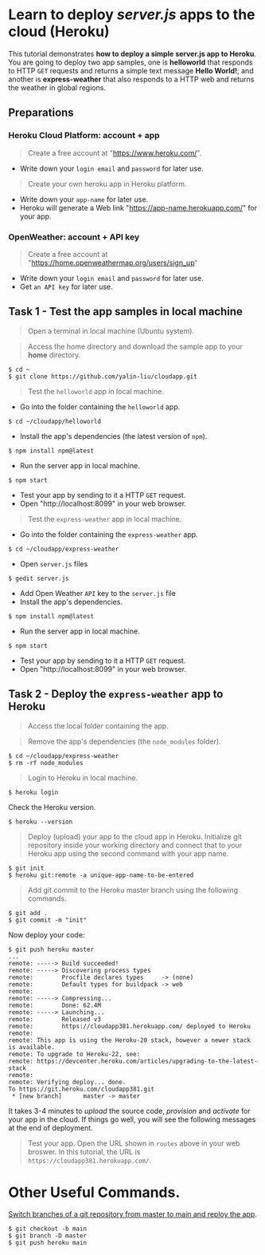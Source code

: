 # Learn to deploy *server.js* apps to the cloud (Heroku)
This tutorial demonstrates **how to deploy a simple server.js app to Heroku**. You are going to deploy two app samples, one is **helloworld** that responds to HTTP `GET` requests and returns a simple text message **Hello World!**; and another is **express-weather** that also responds to a HTTP web and returns the weather in global regions.

## Preparations

### Heroku Cloud Platform: account + app
> Create a free account at "https://www.heroku.com/".  
- Write down your `login email` and `password` for later use.

> Create your own heroku app in Heroku platform.
- Write down your `app-name` for later use. 
- Heroku will generate a Web link "https://app-name.herokuapp.com/" for your app.

### OpenWeather: account + API key
> Create a free account at "https://home.openweathermap.org/users/sign_up"
- Write down your `login email` and `password` for later use.
- Get `an API key` for later use.

## Task 1 - Test the app samples in local machine
> Open a terminal in local machine (Ubuntu system).

> Access the home directory and download the sample app to your **home** directory.
```
$ cd ~
$ git clone https://github.com/yalin-liu/cloudapp.git
```

> Test the `helloworld` app in local machine. 
- Go into the folder containing the `helloworld` app.
```
$ cd ~/cloudapp/helloworld
```
- Install the app's dependencies (the latest version of `npm`).
```
$ npm install npm@latest
```
- Run the server app in local machine.
```
$ npm start
```
- Test your app by sending to it a HTTP `GET` request.  
- Open "http://localhost:8099" in your web browser.

> Test the `express-weather` app in local machine. 
- Go into the folder containing the `express-weather` app.
```
$ cd ~/cloudapp/express-weather
```
- Open `server.js` files
```
$ gedit server.js
```
- Add Open Weather `API` key to the `server.js` file
- Install the app's dependencies.
```
$ npm install npm@latest
```
- Run the server app in local machine.
```
$ npm start
```
- Test your app by sending to it a HTTP `GET` request.  
- Open "http://localhost:8099" in your web browser.


## Task 2 - Deploy the `express-weather` app to Heroku 
> Access the local folder containing the app.  

> Remove the app's dependencies (the `node_modules` folder).
```
$ cd ~/cloudapp/express-weather
$ rm -rf node_modules
```

> Login to Heroku in local machine. 
```
$ heroku login
```       
Check the Heroku version.
```
$ heroku --version
```
> Deploy (upload) your app to the cloud app in Heroku.
Initialize git repository inside your working directory and connect that to your Heroku app using the second command with your app name.
```
$ git init
$ heroku git:remote -a unique-app-name-to-be-entered
```
> Add git commit to the Heroku master branch using the following commands.
```
$ git add .
$ git commit -m "init"
```
Now deploy your code:
```
$ git push heroku master
...
remote: -----> Build succeeded!
remote: -----> Discovering process types
remote:        Procfile declares types     -> (none)
remote:        Default types for buildpack -> web
remote: 
remote: -----> Compressing...
remote:        Done: 62.4M
remote: -----> Launching...
remote:        Released v3
remote:        https://cloudapp381.herokuapp.com/ deployed to Heroku
remote: 
remote: This app is using the Heroku-20 stack, however a newer stack is available.
remote: To upgrade to Heroku-22, see:
remote: https://devcenter.heroku.com/articles/upgrading-to-the-latest-stack
remote: 
remote: Verifying deploy... done.
To https://git.heroku.com/cloudapp381.git
 * [new branch]      master -> master
```
It takes 3-4 minutes to *upload* the source code, *provision* and *activate* for your app in the cloud.  If things go well, you will see the following messages at the end of deployment. 
> Test your app.  Open the URL shown in `routes` above in your web broswer. 
In this tutorial, the URL is `https://cloudapp381.herokuapp.com/`.




# Other Useful Commands.
[Switch branches of a git repository from master to main and reploy the app](https://help.heroku.com/O0EXQZTA/how-do-i-switch-branches-from-master-to-main).
```
$ git checkout -b main
$ git branch -D master
$ git push heroku main
```

